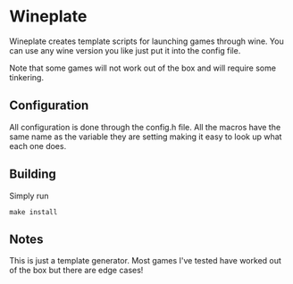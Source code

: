 # Wineplate

Wineplate creates template scripts for launching games through wine. You can use any wine version you like just put it into the config file.

Note that some games will not work out of the box and will require some tinkering.

## Configuration

All configuration is done through the config.h file. All the macros have the same name as the variable they are setting making it easy to look up what each one does.

## Building 

Simply run
```console
make install
```

## Notes

This is just a template generator. Most games I've tested have worked out of the box but there are edge cases! 
